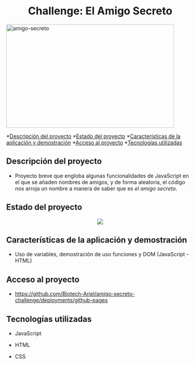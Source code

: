 <h1 align="center"> Challenge: El Amigo Secreto </h1>
<img width="450" height="277" alt="amigo-secreto" src="https://github.com/user-attachments/assets/a29969ed-523b-4c55-84b8-7557a7417951" />


*[Descripción del proyecto](#descripción-del-proyecto)
*[Estado del proyecto](#Estado-del-proyecto)
*[Características de la aplicación y demostración](#Características-de-la-aplicación-y-demostración)
*[Acceso al proyecto](#acceso-proyecto)
*[Tecnologías utilizadas](#tecnologías-utilizadas)


## Descripción del proyecto
- Proyecto breve que engloba algunas funcionalidades de JavaScript en el que se añaden nombres de amigos, y de forma aleatoria, el código nos arroja un nombre a manera de saber que es _el amigo secreto_.


## Estado del proyecto
<p align="center">
<img src="https://img.shields.io/badge/STATUS-EN%20DESAROLLO-green">
</p>


## Características de la aplicación y demostración
- Uso de variables, demostración de uso funciones y DOM (JavaScript - HTML)


## Acceso al proyecto
- https://github.com/Biotech-Ariel/amigo-secreto-challenge/deployments/github-pages


## Tecnologías utilizadas
- JavaScript

- HTML

- CSS
